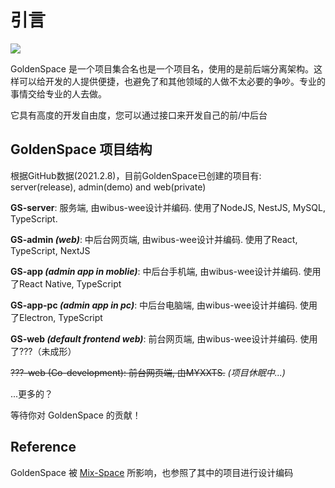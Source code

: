# 引言

![](https://gitee.com/wibus/blog-assets-goo/raw/master/asset-pic/20220208121020.jpg)

GoldenSpace 是一个项目集合名也是一个项目名，使用的是前后端分离架构。这样可以给开发的人提供便捷，也避免了和其他领域的人做不太必要的争吵。专业的事情交给专业的人去做。

它具有高度的开发自由度，您可以通过接口来开发自己的前/中后台

## GoldenSpace 项目结构

根据GitHub数据(2021.2.8)，目前GoldenSpace已创建的项目有: server(release), admin(demo) and web(private)

**GS-server**: 服务端,  由wibus-wee设计并编码. 使用了NodeJS, NestJS, MySQL, TypeScript.

**GS-admin *(web)***: 中后台网页端, 由wibus-wee设计并编码. 使用了React, TypeScript, NextJS

**GS-app *(admin app in moblie)***: 中后台手机端, 由wibus-wee设计并编码. 使用了React Native, TypeScript 

**GS-app-pc *(admin app in pc)***: 中后台电脑端, 由wibus-wee设计并编码. 使用了Electron, TypeScript

**GS-web *(default frontend web)***: 前台网页端, 由wibus-wee设计并编码. 使用了???（未成形）

<gray><thin>~~???-web (Co-development): 前台网页端, 由MYXXTS.~~ *(项目休眠中...)*</thin></gray>

...更多的？

等待你对 GoldenSpace 的贡献！


## Reference

GoldenSpace 被 [Mix-Space](https://github.com/mx-space) 所影响，也参照了其中的项目进行设计编码
